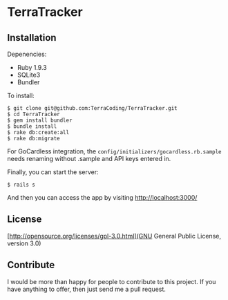 TerraTracker
===============

## Installation

Depenencies:

- Ruby 1.9.3
- SQLite3
- Bundler

To install:

    $ git clone git@github.com:TerraCoding/TerraTracker.git
    $ cd TerraTracker
    $ gem install bundler
    $ bundle install
    $ rake db:create:all
    $ rake db:migrate

For GoCardless integration, the `config/initializers/gocardless.rb.sample` needs renaming without .sample and API keys entered in.

Finally, you can start the server:

    $ rails s

And then you can access the app by visiting [http://localhost:3000/](http://localhost:3000/)

## License

[http://opensource.org/licenses/gpl-3.0.html](GNU General Public License, version 3.0)

## Contribute

I would be more than happy for people to contribute to this project. If you have anything to offer, then just send me a pull request.
